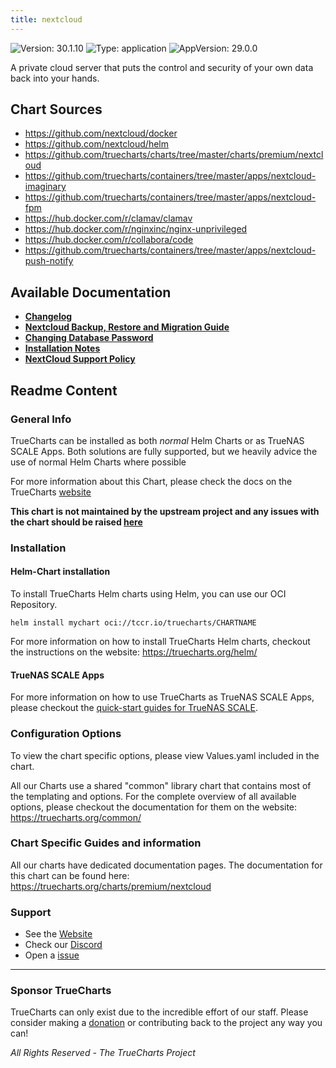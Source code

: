 ```yaml
---
title: nextcloud
---
```


![Version: 30.1.10](https://img.shields.io/badge/Version-30.1.10-informational?style=flat-square) ![Type: application](https://img.shields.io/badge/Type-application-informational?style=flat-square) ![AppVersion: 29.0.0](https://img.shields.io/badge/AppVersion-29.0.0-informational?style=flat-square)

A private cloud server that puts the control and security of your own data back into your hands.

## Chart Sources

- https://github.com/nextcloud/docker
- https://github.com/nextcloud/helm
- https://github.com/truecharts/charts/tree/master/charts/premium/nextcloud
- https://github.com/truecharts/containers/tree/master/apps/nextcloud-imaginary
- https://github.com/truecharts/containers/tree/master/apps/nextcloud-fpm
- https://hub.docker.com/r/clamav/clamav
- https://hub.docker.com/r/nginxinc/nginx-unprivileged
- https://hub.docker.com/r/collabora/code
- https://github.com/truecharts/containers/tree/master/apps/nextcloud-push-notify

## Available Documentation

- [**Changelog**](./changelog)
- [**Nextcloud Backup, Restore and Migration Guide**](./backup-restore-migrate-guide)
- [**Changing Database Password**](./changingpassword)
- [**Installation Notes**](./installation-notes)
- [**NextCloud Support Policy**](./support)

## Readme Content


### General Info

TrueCharts can be installed as both _normal_ Helm Charts or as TrueNAS SCALE Apps.
Both solutions are fully supported, but we heavily advice the use of normal Helm Charts where possible

For more information about this Chart, please check the docs on the TrueCharts [website](https://truecharts.org/charts/premium/nextcloud)

**This chart is not maintained by the upstream project and any issues with the chart should be raised [here](https://github.com/truecharts/charts/issues/new/choose)**

### Installation

#### Helm-Chart installation

To install TrueCharts Helm charts using Helm, you can use our OCI Repository.

`helm install mychart oci://tccr.io/truecharts/CHARTNAME`

For more information on how to install TrueCharts Helm charts, checkout the instructions on the website: https://truecharts.org/helm/


#### TrueNAS SCALE Apps

For more information on how to use TrueCharts as TrueNAS SCALE Apps, please checkout the [quick-start guides for TrueNAS SCALE](https://truecharts.org/scale/guides/scale-intro).

### Configuration Options

To view the chart specific options, please view Values.yaml included in the chart.

All our Charts use a shared "common" library chart that contains most of the templating and options.
For the complete overview of all available options, please checkout the documentation for them on the website: https://truecharts.org/common/

### Chart Specific Guides and information

All our charts have dedicated documentation pages.
The documentation for this chart can be found here:
https://truecharts.org/charts/premium/nextcloud

### Support


- See the [Website](https://truecharts.org)
- Check our [Discord](https://discord.gg/tVsPTHWTtr)
- Open a [issue](https://github.com/truecharts/charts/issues/new/choose)

---

### Sponsor TrueCharts

TrueCharts can only exist due to the incredible effort of our staff.
Please consider making a [donation](https://truecharts.org/general/sponsor) or contributing back to the project any way you can!

_All Rights Reserved - The TrueCharts Project_
